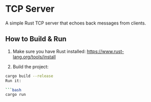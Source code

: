 # TCP Server

A simple Rust TCP server that echoes back messages from clients.

## How to Build & Run

1. Make sure you have Rust installed: https://www.rust-lang.org/tools/install

2. Build the project:
```bash
cargo build --release
Run it:

```bash
cargo run
